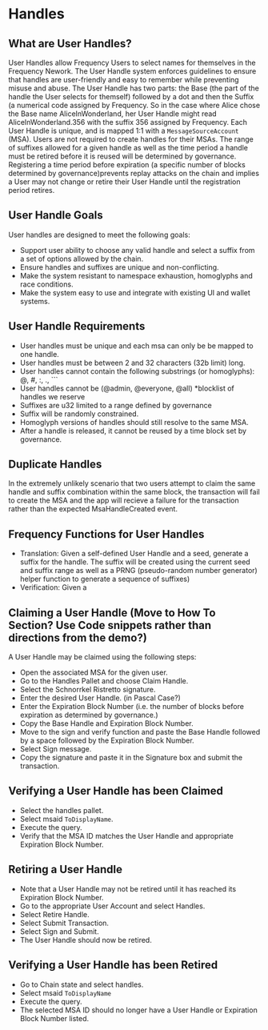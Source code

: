 # Handles

## What are User Handles?
User Handles allow Frequency Users to select names for themselves in the Frequency Nework.  The User Handle system enforces guidelines to ensure that handles are user-friendly and easy to remember while preventing misuse and abuse. The User Handle has two parts: the Base (the part of the handle the User selects for themself) followed by a dot and then the Suffix (a numerical code assigned by Frequency.  So in the case where Alice chose the Base name AliceInWonderland, her User Handle might read AliceInWonderland.356 with the suffix 356 assigned by Frequency.  Each User Handle is unique, and is mapped 1:1 with a ```MessageSourceAccount``` (MSA). Users are not required to create handles for their MSAs.  The range of suffixes allowed for a given handle as well as the time period a handle must be retired before it is reused will be determined by governance.  Registering a time period before expiration (a specific number of blocks determined by governance)prevents replay attacks on the chain and implies a User may not change or retire their User Handle until the registration period retires.

## User Handle Goals
User handles are designed to meet the following goals:

* Support user ability to choose any valid handle and select a suffix from a set of options allowed by the chain.
* Ensure handles and suffixes are unique and non-conflicting.
* Make the system resistant to namespace exhaustion, homoglyphs and race conditions.
* Make the system easy to use and integrate with existing UI and wallet systems.

## User Handle Requirements
* User handles must be unique and each msa can only be be mapped to one handle.
* User handles must be between 2 and 32 characters (32b limit) long.
* User handles cannot contain the following substrings (or homoglyphs): @, #, :, ., ```
* User handles cannot be (@admin, @everyone, @all) *blocklist of handles we reserve
* Suffixes are u32 limited to a range defined by governance
* Suffix will be randomly constrained.
* Homoglyph versions of handles should still resolve to the same MSA.
* After a handle is released, it cannot be reused by a time block set by governance.

## Duplicate Handles
In the extremely unlikely scenario that two users attempt to claim the same handle and suffix combination within the same block, the transaction will fail to create the MSA and the app will recieve a failure for the transaction rather than the expected MsaHandleCreated event.

## Frequency Functions for User Handles

* Translation: Given a self-defined User Handle and a seed, generate a suffix for the handle. The suffix will be created using the current seed and suffix range as well as a PRNG (pseudo-random number generator) helper function to generate a sequence of suffixes)
* Verification: Given a 

## Claiming a User Handle (Move to How To Section? Use Code snippets rather than directions from the demo?)
A User Handle may be claimed using the following steps:

* Open the associated MSA for the given user.
* Go to the Handles Pallet and choose Claim Handle.
* Select the Schnorrkel Ristretto signature.
* Enter the desired User Handle. (in Pascal Case?)
* Enter the Expiration Block Number (i.e. the number of blocks before expiration as determined by governance.)   
* Copy the Base Handle and Expiration Block Number.  
* Move to the sign and verify function and paste the Base Handle followed by a space followed by the Expiration Block Number.
* Select Sign message.
* Copy the signature and paste it in the Signature box and submit the transaction.

## Verifying a User Handle has been Claimed
* Select the handles pallet.
* Select msaid ```ToDisplayName```.
* Execute the query.
* Verify that the MSA ID matches the User Handle and appropriate Expiration Block Number.

## Retiring a User Handle
* Note that a User Handle may not be retired until it has reached its Expiration Block Number.
* Go to the appropriate User Account and select Handles.
* Select  Retire Handle.
* Select Submit Transaction.
* Select Sign and Submit.
* The User Handle should now be retired.

## Verifying a User Handle has been Retired
* Go to Chain state and select handles.
* Select msaid ```ToDisplayName```
* Execute the query.
* The selected MSA ID should no longer have a User Handle or Expiration Block Number listed.
